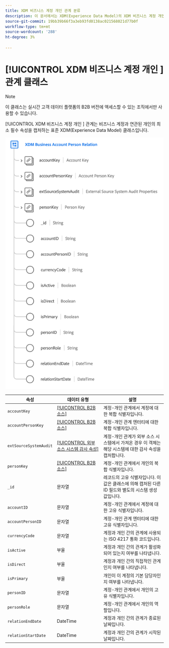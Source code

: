 ```yaml
---
title: XDM 비즈니스 계정 개인 관계 분류
description: 이 문서에서는 XDM(Experience Data Model)의 XDM 비즈니스 계정 개인 관계 클래스에 대한 개요를 제공합니다.
source-git-commit: 19bb39b66f3a3eb93fd0138ac021568021d77b0f
workflow-type: tm+mt
source-wordcount: '288'
ht-degree: 3%

---
```


# [!UICONTROL XDM 비즈니스 계정 개인 ] 관계 클래스

>[!NOTE]
>
>이 클래스는 실시간 고객 데이터 플랫폼의 B2B 버전에 액세스할 수 있는 조직에서만 사용할 수 있습니다.

[!UICONTROL XDM 비즈니스 계정 개인 ] 관계는 비즈니스 계정과 연관된 개인의 최소 필수 속성을 캡처하는 표준 XDM(Experience Data Model) 클래스입니다.

![](../../images/classes/b2b/business-account-person-relation.png)

| 속성 | 데이터 유형 | 설명 |
| --- | --- | --- |
| `accountKey` | [[!UICONTROL B2B 소스]](../../data-types/b2b-source.md) | 계정-개인 관계에서 계정에 대한 복합 식별자입니다. |
| `accountPersonKey` | [[!UICONTROL B2B 소스]](../../data-types/b2b-source.md) | 계정-개인 관계 엔터티에 대한 복합 식별자입니다. |
| `extSourceSystemAudit` | [[!UICONTROL 외부 소스 시스템 감사 속성]](../../data-types/external-source-system-audit-attributes.md) | 계정-개인 관계가 외부 소스 시스템에서 가져온 경우 이 객체는 해당 시스템에 대한 감사 속성을 캡처합니다. |
| `personKey` | [[!UICONTROL B2B 소스]](../../data-types/b2b-source.md) | 계정-개인 관계에서 개인의 복합 식별자입니다. |
| `_id` | 문자열 | 레코드의 고유 식별자입니다. 이 값은 클래스에 의해 캡처된 다른 ID 필드와 별도의 시스템 생성 값입니다. |
| `accountID` | 문자열 | 계정-개인 관계에서 계정에 대한 고유 식별자입니다. |
| `accountPersonID` | 문자열 | 계정-개인 관계 엔터티에 대한 고유 식별자입니다. |
| `currencyCode` | 문자열 | 계정과 개인 간의 관계에 사용되는 ISO 4217 통화 코드입니다. |
| `isActive` | 부울 | 계정과 개인 간의 관계가 활성화되어 있는지 여부를 나타냅니다. |
| `isDirect` | 부울 | 계정과 개인 간의 직접적인 관계인지 여부를 나타냅니다. |
| `isPrimary` | 부울 | 개인이 이 계정의 기본 담당자인지 여부를 나타냅니다. |
| `personID` | 문자열 | 계정-개인 관계에서 개인의 고유 식별자입니다. |
| `personRole` | 문자열 | 계정-개인 관계에서 개인의 역할입니다. |
| `relationEndDate` | DateTime | 계정과 개인 간의 관계가 종료된 날짜입니다. |
| `relationStartDate` | DateTime | 계정과 개인 간의 관계가 시작된 날짜입니다. |
